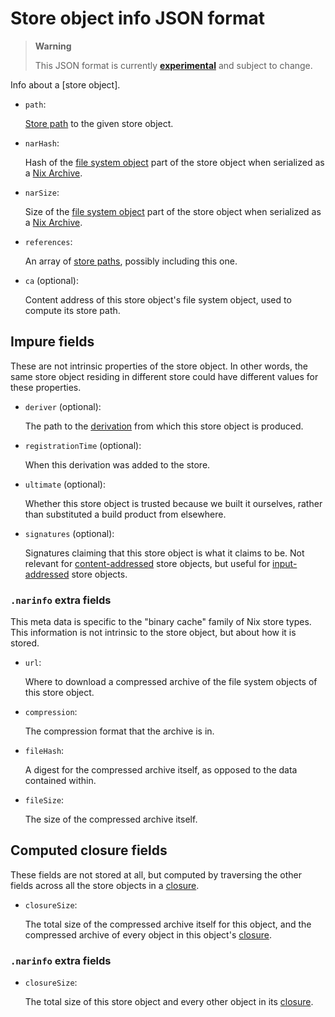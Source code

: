 # Store object info JSON format

> **Warning**
>
> This JSON format is currently
> [**experimental**](@docroot@/contributing/experimental-features.md#xp-feature-nix-command)
> and subject to change.

Info about a [store object].

* `path`:

  [Store path][store path] to the given store object.

* `narHash`:

  Hash of the [file system object] part of the store object when serialized as a [Nix Archive].

* `narSize`:

  Size of the [file system object] part of the store object when serialized as a [Nix Archive].

* `references`:

  An array of [store paths][store path], possibly including this one.

* `ca` (optional):

  Content address of this store object's file system object, used to compute its store path.

[store path]: @docroot@/glossary.md#gloss-store-path
[file system object]: @docroot@/store/file-system-object.md
[Nix Archive]: @docroot@/glossary.md#gloss-nar

## Impure fields

These are not intrinsic properties of the store object.
In other words, the same store object residing in different store could have different values for these properties.

* `deriver` (optional):

  The path to the [derivation] from which this store object is produced.

  [derivation]: @docroot@/glossary.md#gloss-store-derivation

* `registrationTime` (optional):

  When this derivation was added to the store.

* `ultimate` (optional):

  Whether this store object is trusted because we built it ourselves, rather than substituted a build product from elsewhere.

* `signatures` (optional):

  Signatures claiming that this store object is what it claims to be.
  Not relevant for [content-addressed] store objects,
  but useful for [input-addressed] store objects.

  [content-addressed]: @docroot@/glossary.md#gloss-content-addressed-store-object
  [input-addressed]: @docroot@/glossary.md#gloss-input-addressed-store-object

### `.narinfo` extra fields

This meta data is specific to the "binary cache" family of Nix store types.
This information is not intrinsic to the store object, but about how it is stored.

* `url`:

  Where to download a compressed archive of the file system objects of this store object.

* `compression`:

  The compression format that the archive is in.

* `fileHash`:

  A digest for the compressed archive itself, as opposed to the data contained within.

* `fileSize`:

  The size of the compressed archive itself.

## Computed closure fields

These fields are not stored at all, but computed by traversing the other fields across all the store objects in a [closure].

* `closureSize`:

  The total size of the compressed archive itself for this object, and the compressed archive of every object in this object's [closure].

### `.narinfo` extra fields

* `closureSize`:

  The total size of this store object and every other object in its [closure].

[closure]: @docroot@/glossary.md#gloss-closure
